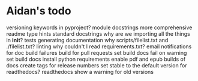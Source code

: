 # Aidan's todo

versioning
keywords in pyproject?
module docstrings
more comprehensive readme
type hints
standard docstrings
why are we importing all the things in __init__?
tests
generating documentation
why scripts/filelist.txt and ./filelist.txt?
linting
why couldn't I read requirements.txt?
email notifications for doc build failures
build for pull requests
set build docs fail on warning
set build docs install python requirements
enable pdf and epub builds of docs
create tags for release numbers
set stable to the default version for readthedocs?
readthedocs show a warning for old versions
